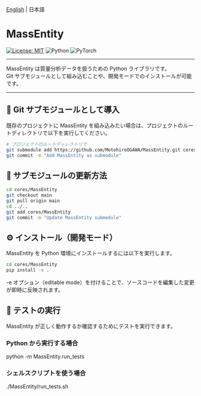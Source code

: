 [English](README.md) | 日本語

# MassEntity

[![License: MIT](https://img.shields.io/badge/License-MIT-red.svg)](LICENSE)
![Python](https://img.shields.io/badge/Python-3.10-blue)
![PyTorch](https://img.shields.io/badge/PyTorch-2.2.0-orange)

---

MassEntity は質量分析データを扱うための Python ライブラリです。  
Git サブモジュールとして組み込むことや、開発モードでのインストールが可能です。

---

## 🔗 Git サブモジュールとして導入

既存のプロジェクトに MassEntity を組み込みたい場合は、プロジェクトのルートディレクトリで以下を実行してください。

```bash
# プロジェクトのルートディレクトリで
git submodule add https://github.com/MotohiroOGAWA/MassEntity.git cores/MassEntity
git commit -m "Add MassEntity as submodule"
```

## 🔄 サブモジュールの更新方法
```bash
cd cores/MassEntity
git checkout main
git pull origin main
cd ../..
git add cores/MassEntity
git commit -m "Update MassEntity submodule"
```

## ⚙️ インストール（開発モード）
MassEntity を Python 環境にインストールするには以下を実行します。
```bash
cd cores/MassEntity
pip install -e .
```
-e オプション（editable mode）を付けることで、ソースコードを編集した変更が即時に反映されます。


## 🧪 テストの実行
MassEntity が正しく動作するか確認するためにテストを実行できます。

### Python から実行する場合

python -m MassEntity.run_tests

### シェルスクリプトを使う場合

./MassEntity/run_tests.sh